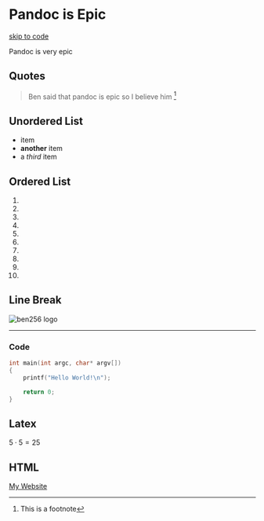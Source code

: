 # Pandoc is Epic

[skip to code](#code)

Pandoc is very epic

## Quotes

> Ben said that pandoc is epic so I believe him [^1]

[^1]: This is a footnote

## Unordered List

- item
- **another** item
- a *third* item

## Ordered List

1.
2.
3.
4.
5.
6.
7.
8.
9.
10.

## Line Break

![ben256 logo](https://ben256.com/img/256logo.png)

---

### Code

```c
int main(int argc, char* argv[])
{
    printf("Hello World!\n");

	return 0;
}
```

## Latex

$5 \cdot 5 = 25$

## HTML

<a href="https://ben256.com">My Website</a>
